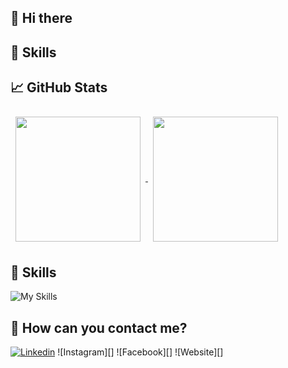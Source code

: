 ## 👋 Hi there

## 💼 Skills

## 📈 GitHub Stats

<a href="https://github.com/aghounami">
  <img height=200 align="center" style="margin:0.5rem" src="https://github-readme-stats.vercel.app/api?username=aghounami&show_icons=true&theme=tokyonight&card_width=250">
</a>
<a href="https://github.com/aghounami">
  <img height=200 align="center" style="margin:0.5rem" src="https://github-readme-stats.vercel.app/api/top-langs/?username=aghounami&layout=compact&theme=tokyonight&card_width=250">
</a>

## 💼 Skills
![My Skills](https://skillicons.dev/icons?i=html,css,c,cpp,linux,vscode)

## 📣 How can you contact me?

[![Linkedin](https://img.shields.io/badge/LinkedIn-0077B5?style=for-the-badge&logo=linkedin&logoColor=white)]([https://linkedin.com/in/bablilayoub](https://www.linkedin.com/in/ahmed-ghounami-a675b1294/))
![Instagram][]
![Facebook][]
![Website][]
